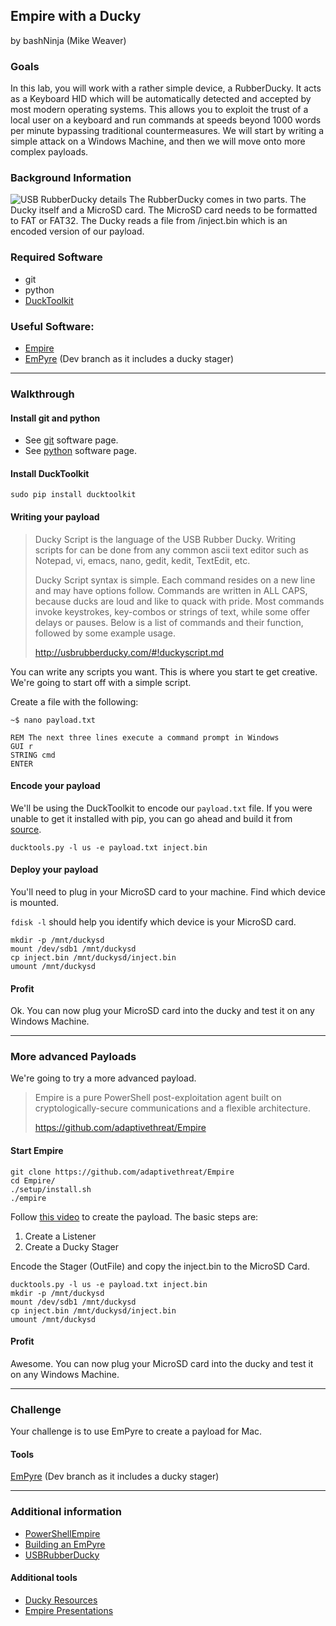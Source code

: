 ## Empire with a Ducky
by bashNinja (Mike Weaver)
### Goals
In this lab, you will work with a rather simple device, a RubberDucky. It acts as a Keyboard HID which will be automatically detected and accepted by most modern operating systems. This allows you to exploit the trust of a local user on a keyboard and run commands at speeds beyond 1000 words per minute bypassing traditional countermeasures. We will start by writing a simple attack on a Windows Machine, and then we will move onto more complex payloads.

### Background Information
![USB RubberDucky details](http://usbrubberducky.com/images/d1.jpg)
The RubberDucky comes in two parts. The Ducky itself and a MicroSD card. The MicroSD card needs to be formatted to FAT or FAT32.
The Ducky reads a file from /inject.bin which is an encoded version of our payload.

### Required Software
* git
* python
* [DuckToolkit](https://github.com/kevthehermit/DuckToolkit)
### Useful Software:
* [Empire](https://github.com/adaptivethreat/Empire)
* [EmPyre](https://github.com/adaptivethreat/EmPyre) (Dev branch as it includes a ducky stager)

---
### Walkthrough

#### Install git and python
* See [git](/software-2016/#git) software page.
* See [python](/software-2016/#python) software page.

#### Install DuckToolkit
`sudo pip install ducktoolkit`

#### Writing your payload
>Ducky Script is the language of the USB Rubber Ducky. Writing scripts for can be done from any common ascii text editor such as Notepad, vi, emacs, nano, gedit, kedit, TextEdit, etc.
>
>Ducky Script syntax is simple. Each command resides on a new line and may have options follow. Commands are written in ALL CAPS, because ducks are loud and like to quack with pride. Most commands invoke keystrokes, key-combos or strings of text, while some offer delays or pauses. Below is a list of commands and their function, followed by some example usage.
>
> http://usbrubberducky.com/#!duckyscript.md

You can write any scripts you want. This is where you start te get creative. We're going to start off with a simple script.

Create a file with the following:

`~$ nano payload.txt`

```
REM The next three lines execute a command prompt in Windows
GUI r
STRING cmd
ENTER
```

#### Encode your payload
We'll be using the DuckToolkit to encode our `payload.txt` file. If you were unable to get it installed with pip, you can go ahead and build it from [source](https://github.com/kevthehermit/DuckToolkit). 
```
ducktools.py -l us -e payload.txt inject.bin
```

#### Deploy your payload
You'll need to plug in your MicroSD card to your machine. Find which device is mounted.

`fdisk -l` should help you identify which device is your MicroSD card.
```
mkdir -p /mnt/duckysd
mount /dev/sdb1 /mnt/duckysd
cp inject.bin /mnt/duckysd/inject.bin
umount /mnt/duckysd
```
#### Profit
Ok. You can now plug your MicroSD card into the ducky and test it on any Windows Machine.

---
### More advanced Payloads

We're going to try a more advanced payload.
>Empire is a pure PowerShell post-exploitation agent built on cryptologically-secure communications and a flexible architecture.
>
> https://github.com/adaptivethreat/Empire

#### Start Empire
```
git clone https://github.com/adaptivethreat/Empire
cd Empire/
./setup/install.sh
./empire
```

Follow [this video](https://www.youtube.com/watch?v=Xku4cSF42tY) to create the payload. The basic steps are:
1. Create a Listener
2. Create a Ducky Stager

Encode the Stager (OutFile) and copy the inject.bin to the MicroSD Card.
```
ducktools.py -l us -e payload.txt inject.bin
mkdir -p /mnt/duckysd
mount /dev/sdb1 /mnt/duckysd
cp inject.bin /mnt/duckysd/inject.bin
umount /mnt/duckysd
```
#### Profit
Awesome. You can now plug your MicroSD card into the ducky and test it on any Windows Machine.

---
### Challenge

Your challenge is to use EmPyre to create a payload for Mac.

#### Tools
[EmPyre](https://github.com/adaptivethreat/EmPyre) (Dev branch as it includes a ducky stager)

---
### Additional information

* [PowerShellEmpire](http://www.powershellempire.com/)
* [Building an EmPyre](http://www.harmj0y.net/blog/empyre/building-an-empyre-with-python/)
* [USBRubberDucky](http://usbrubberducky.com/)

#### Additional tools
* [Ducky Resources](http://usbrubberducky.com/#!resources.md) 
* [Empire Presentations](https://www.powershellempire.com/?page_id=149)
